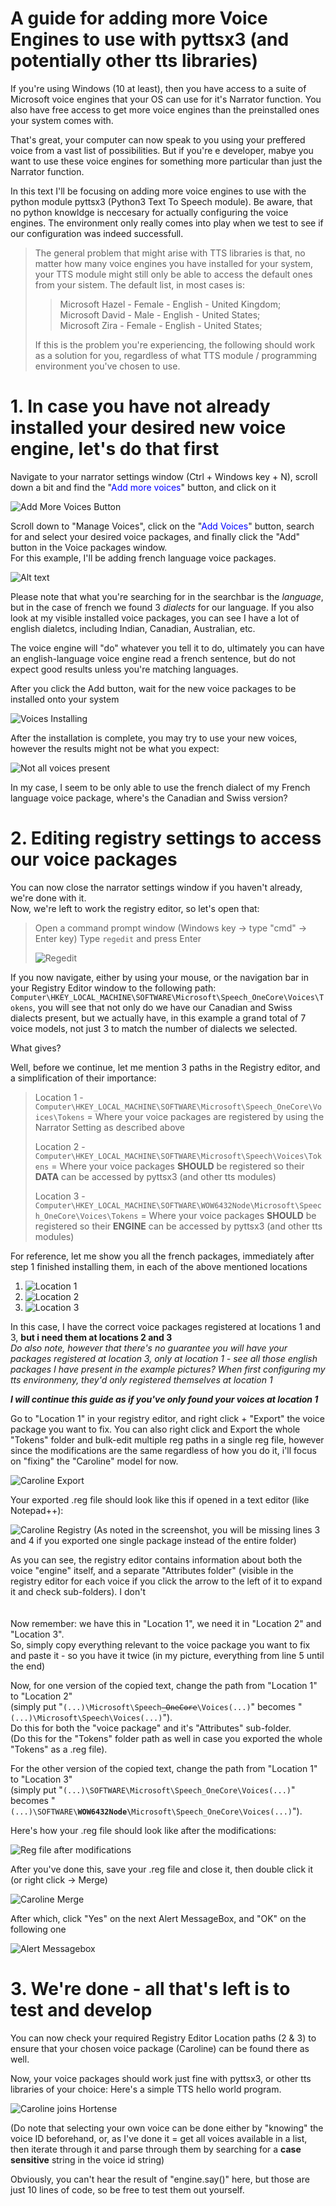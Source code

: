 # A guide for adding more Voice Engines to use with pyttsx3 (and potentially other tts libraries)

If you're using Windows (10 at least), then you have access to a suite of Microsoft voice engines that your OS can use for it's Narrator function. You also have free access to get more voice engines than the preinstalled ones your system comes with.

That's great, your computer can now speak to you using your preffered voice from a vast list of possibilities.
But if you're e developer, mabye you want to use these voice engines for something more particular than just the Narrator function.

In this text I'll be focusing on adding more voice engines to use with the python module pyttsx3 (Python3 Text To Speech module). Be aware, that no python knowldge is neccesary for actually configuring the voice engines. The environment only really comes into play when we test to see if our configuration was indeed successfull.

>The general problem that might arise with TTS libraries is that, no matter how many voice engines you have installed for your system, your TTS module might still only be able to access the default ones from your sistem. The default list, in most cases is:
>> Microsoft Hazel  - Female    - English   - United Kingdom;   
>> Microsoft David  - Male      - English   - United States;  
>> Microsoft Zira   - Female    - English   - United States;  
> 
>If this is the problem you're experiencing, the following should work as a solution for you, regardless of what TTS module / programming environment you've chosen to use.

# 1. In case you have not already installed your desired new voice engine, let's do that first
Navigate to your narrator settings window (Ctrl + Windows key + N), scroll down a bit and find the "<span style="color:blue">Add more voices</span>" button, and click on it

![Add More Voices Button](./Readme%20Screenshots/AddMoreVoices.png)

Scroll down to "Manage Voices", click on the "<span style="color:blue">Add Voices</span>" button, search for and select your desired voice packages, and finally click the "Add" button in the Voice packages  window.  
For this example, I'll be adding french language voice packages.

![Alt text](./Readme%20Screenshots/VoicePackages.png)

Please note that what you're searching for in the searchbar is the <i>language</i>, but in the case of french we found 3 <i>dialects</i> for our language. If you also look at my visible installed voice packages, you can see I have a lot of english dialetcs, including Indian, Canadian, Australian, etc.

The voice engine will "do" whatever you tell it to do, ultimately you can have an english-language voice engine read a french sentence, but do not expect good results unless you're matching languages.

After you click the Add button, wait for the new voice packages to be installed onto your system

![Voices Installing](./Readme%20Screenshots/VoicesInstalling.PNG)

After the installation is complete, you may try to use your new voices, however the results might not be what you expect:

![Not all voices present](./Readme%20Screenshots/NotAllVoices.png)

In my case, I seem to be only able to use the french dialect of my French language voice package, where's the Canadian and Swiss version?

# 2. Editing registry settings to access our voice packages

You can now close the narrator settings window if you haven't already, we're done with it.  
Now, we're left to work the registry editor, so let's open that:  
>Open a command prompt window (Windows key -> type "cmd" -> Enter key)
>Type <code>regedit</code> and press Enter
>
>![Regedit](./Readme%20Screenshots/cmd.png)

If you now navigate, either by using your mouse, or the navigation bar in your Registry Editor window to the following path: <code>Computer\HKEY_LOCAL_MACHINE\SOFTWARE\Microsoft\Speech_OneCore\Voices\Tokens</code>, you will see that not only do we have our Canadian and Swiss dialects present, but we actually have, in this example a grand total of 7 voice models, not just 3 to match the number of dialects we selected.

What gives?

Well, before we continue, let me mention 3 paths in the Registry editor, and a simplification of their importance:

>Location 1 - <code>Computer\HKEY_LOCAL_MACHINE\SOFTWARE\Microsoft\Speech_OneCore\Voices\Tokens</code> = Where your voice packages are registered by using the Narrator Setting as described above  
>
>Location 2 - <code>Computer\HKEY_LOCAL_MACHINE\SOFTWARE\Microsoft\Speech\Voices\Tokens</code> = Where your voice packages <b>SHOULD</b> be registered so their <b>DATA</b> can be accessed by pyttsx3 (and other tts modules)  
>
>Location 3 - <code>Computer\HKEY_LOCAL_MACHINE\SOFTWARE\WOW6432Node\Microsoft\Speech_OneCore\Voices\Tokens</code> = Where your voice packages <b>SHOULD</b> be registered so their <b>ENGINE</b> can be accessed by pyttsx3 (and other tts modules)

For reference, let me show you all the french packages, immediately after step 1 finished installing them, in each of the above mentioned locations
1. ![Location 1](./Readme%20Screenshots/reg_speech_onecore.png)
2. ![Location 2](./Readme%20Screenshots/reg_speech.png)
3. ![Location 3](./Readme%20Screenshots/reg_speech_wow6432nodepng.PNG)

In this case, I have the correct voice packages registered at locations 1 and 3, <b>but i need them at locations 2 and 3</b>  
<i> Do also note, however that there's no guarantee you will have your packages registered at location 3, only at location 1 - see all those english packages I have present in the example pictures? When first configuring my tts environmeny, they'd only registered themselves at location 1</i>

<b><i>I will continue this guide as if you've only found your voices at location 1</i></b>

Go to "Location 1" in your registry editor, and right click + "Export" the voice package you want to fix. You can also right click and Export the whole "Tokens" folder and bulk-edit multiple reg paths in a single reg file, however since the modifications are the same regardless of how you do it, i'll focus on "fixing" the "Caroline" model for now.

![Caroline Export](./Readme%20Screenshots/CarolineExport.png)

Your exported .reg file should look like this if opened in a text editor (like Notepad++):

![Caroline Registry](./Readme%20Screenshots/CarolineReg.png)
(As noted in the screenshot, you will be missing lines 3 and 4 if you exported one single package instead of the entire folder)

As you can see, the registry editor contains information about both the voice "engine" itself, and a separate "Attributes folder" (visible in the registry editor for each voice if you click the arrow to the left of it to expand it and check sub-folders). I don't 
<br>
<br>
<br>
Now remember: we have this in "Location 1", we need it in "Location 2" and "Location 3".  
So, simply copy everything relevant to the voice package you want to fix and paste it - so you have it twice (in my picture, everything from line 5 until the end)

Now, for one version of the copied text, change the path from "Location 1" to "Location 2"  
(simply put "<code>(...)\Microsoft\Speech<s>_OneCore</s>\Voices\(...)</code>" becomes "<code>(...)\Microsoft\Speech\Voices\(...)</code>").  
Do this for both the "voice package" and it's "Attributes" sub-folder.  
(Do this for the "Tokens" folder path as well in case you exported the whole "Tokens" as a .reg file).

For the other version of the copied text, change the path from "Location 1" to "Location 3"  
(simply put "<code>(...)\SOFTWARE\Microsoft\Speech_OneCore\Voices\(...)</code>" becomes "<code>(...)\SOFTWARE\\<b>WOW6432Node\\</b>Microsoft\Speech_OneCore\Voices\(...)</code>").

Here's how your .reg file should look like after the modifications:

![Reg file after modifications](./Readme%20Screenshots//EditedRegFile.png)

After you've done this, save your .reg file and close it, then double click it (or right click -> Merge)

![Caroline Merge](./Readme%20Screenshots/CarolineMerge.png)

After which, click "Yes" on the next Alert MessageBox, and "OK" on the following one

![Alert Messagebox](./Readme%20Screenshots/RegistryDialog.PNG)

# 3. We're done - all that's left is to test and develop

You can now check your required Registry Editor Location paths (2 & 3) to ensure that your chosen voice package (Caroline) can be found there as well.

Now, your voice packages should work just fine with pyttsx3, or other tts libraries of your choice: Here's a simple TTS hello world program.

![Caroline joins Hortense](./Readme%20Screenshots//CarolineHortense.png)

(Do note that selecting your own voice can be done either by "knowing" the voice ID beforehand, or, as I've done it = get all voices available in a list, then iterate through it and parse through them by searching for a **case sensitive** string in the voice id string)

Obviously, you can't hear the result of "engine.say()" here, but those are just 10 lines of code, so be free to test them out yourself.